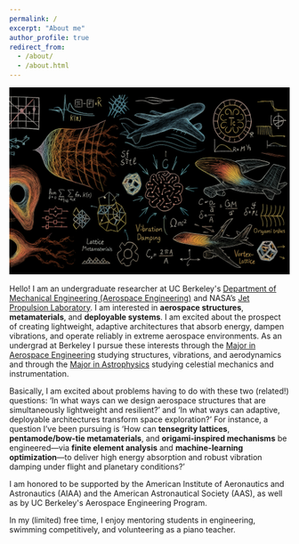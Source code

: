 ```yaml
---
permalink: /
excerpt: "About me"
author_profile: true
redirect_from: 
  - /about/
  - /about.html
---
```


![Banner](images/welcomepagebanner.png)

Hello! I am an undergraduate researcher at UC Berkeley's [Department of Mechanical Engineering (Aerospace Engineering)](https://me.berkeley.edu/) and NASA’s [Jet Propulsion Laboratory](https://www.jpl.nasa.gov/). I am interested in **aerospace structures**, **metamaterials**, and **deployable systems**. I am excited about the prospect of creating lightweight, adaptive architectures that absorb energy, dampen vibrations, and operate reliably in extreme aerospace environments. As an undergrad at Berkeley I pursue these interests through the [Major in Aerospace Engineering](https://engineering.berkeley.edu/academics/undergraduate-programs/aerospace-engineering/) studying structures, vibrations, and aerodynamics and through the [Major in Astrophysics](https://astro.berkeley.edu/undergraduate-programs/major-in-astrophysics/) studying celestial mechanics and instrumentation.

Basically, I am excited about problems having to do with these two (related!) questions: ‘In what ways can we design aerospace structures that are simultaneously lightweight and resilient?’ and ‘In what ways can adaptive, deployable architectures transform space exploration?’ For instance, a question I’ve been pursuing is ‘How can **tensegrity lattices**, **pentamode/bow-tie metamaterials**, and **origami-inspired mechanisms** be engineered—via **finite element analysis** and **machine-learning optimization**—to deliver high energy absorption and robust vibration damping under flight and planetary conditions?’

I am honored to be supported by the American Institute of Aeronautics and Astronautics (AIAA) and the American Astronautical Society (AAS), as well as by UC Berkeley's Aerospace Engineering Program.

In my (limited) free time, I enjoy mentoring students in engineering, swimming competitively, and volunteering as a piano teacher.  
